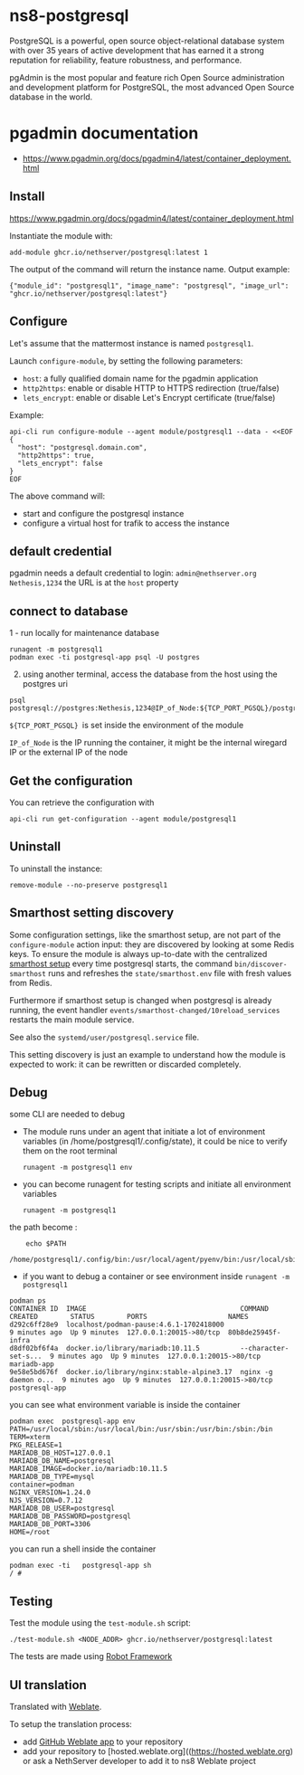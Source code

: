 # ns8-postgresql

PostgreSQL is a powerful, open source object-relational database system with over 35 years of active development that has earned it a strong reputation for reliability, feature robustness, and performance.

pgAdmin is the most popular and feature rich Open Source administration and development platform for PostgreSQL, the most advanced Open Source database in the world.

# pgadmin documentation
- https://www.pgadmin.org/docs/pgadmin4/latest/container_deployment.html

## Install

https://www.pgadmin.org/docs/pgadmin4/latest/container_deployment.html

Instantiate the module with:

    add-module ghcr.io/nethserver/postgresql:latest 1

The output of the command will return the instance name.
Output example:

    {"module_id": "postgresql1", "image_name": "postgresql", "image_url": "ghcr.io/nethserver/postgresql:latest"}

## Configure

Let's assume that the mattermost instance is named `postgresql1`.

Launch `configure-module`, by setting the following parameters:
- `host`: a fully qualified domain name for the pgadmin application
- `http2https`: enable or disable HTTP to HTTPS redirection (true/false)
- `lets_encrypt`: enable or disable Let's Encrypt certificate (true/false)


Example:

```
api-cli run configure-module --agent module/postgresql1 --data - <<EOF
{
  "host": "postgresql.domain.com",
  "http2https": true,
  "lets_encrypt": false
}
EOF
```

The above command will:
- start and configure the postgresql instance
- configure a virtual host for trafik to access the instance


## default credential 

pgadmin needs a default credential to login: `admin@nethserver.org` `Nethesis,1234` the URL is at the `host` property

## connect to database

1 - run locally for maintenance database

    runagent -m postgresql1
    podman exec -ti postgresql-app psql -U postgres

2. using another terminal, access the database from the host using the postgres uri

```
psql postgresql://postgres:Nethesis,1234@IP_of_Node:${TCP_PORT_PGSQL}/postgres
```

`${TCP_PORT_PGSQL} `is set inside the environment of the module

`IP_of_Node` is the IP running the container, it might be the internal wiregard IP or the external IP of the node

## Get the configuration
You can retrieve the configuration with

```
api-cli run get-configuration --agent module/postgresql1
```

## Uninstall

To uninstall the instance:

    remove-module --no-preserve postgresql1

## Smarthost setting discovery

Some configuration settings, like the smarthost setup, are not part of the
`configure-module` action input: they are discovered by looking at some
Redis keys.  To ensure the module is always up-to-date with the
centralized [smarthost
setup](https://nethserver.github.io/ns8-core/core/smarthost/) every time
postgresql starts, the command `bin/discover-smarthost` runs and refreshes
the `state/smarthost.env` file with fresh values from Redis.

Furthermore if smarthost setup is changed when postgresql is already
running, the event handler `events/smarthost-changed/10reload_services`
restarts the main module service.

See also the `systemd/user/postgresql.service` file.

This setting discovery is just an example to understand how the module is
expected to work: it can be rewritten or discarded completely.

## Debug

some CLI are needed to debug

- The module runs under an agent that initiate a lot of environment variables (in /home/postgresql1/.config/state), it could be nice to verify them
on the root terminal

    `runagent -m postgresql1 env`

- you can become runagent for testing scripts and initiate all environment variables
  
    `runagent -m postgresql1`

 the path become : 
```
    echo $PATH
    /home/postgresql1/.config/bin:/usr/local/agent/pyenv/bin:/usr/local/sbin:/usr/local/bin:/usr/sbin:/usr/bin:/usr/
```

- if you want to debug a container or see environment inside
 `runagent -m postgresql1`
 ```
podman ps
CONTAINER ID  IMAGE                                      COMMAND               CREATED        STATUS        PORTS                    NAMES
d292c6ff28e9  localhost/podman-pause:4.6.1-1702418000                          9 minutes ago  Up 9 minutes  127.0.0.1:20015->80/tcp  80b8de25945f-infra
d8df02bf6f4a  docker.io/library/mariadb:10.11.5          --character-set-s...  9 minutes ago  Up 9 minutes  127.0.0.1:20015->80/tcp  mariadb-app
9e58e5bd676f  docker.io/library/nginx:stable-alpine3.17  nginx -g daemon o...  9 minutes ago  Up 9 minutes  127.0.0.1:20015->80/tcp  postgresql-app
```

you can see what environment variable is inside the container
```
podman exec  postgresql-app env
PATH=/usr/local/sbin:/usr/local/bin:/usr/sbin:/usr/bin:/sbin:/bin
TERM=xterm
PKG_RELEASE=1
MARIADB_DB_HOST=127.0.0.1
MARIADB_DB_NAME=postgresql
MARIADB_IMAGE=docker.io/mariadb:10.11.5
MARIADB_DB_TYPE=mysql
container=podman
NGINX_VERSION=1.24.0
NJS_VERSION=0.7.12
MARIADB_DB_USER=postgresql
MARIADB_DB_PASSWORD=postgresql
MARIADB_DB_PORT=3306
HOME=/root
```

you can run a shell inside the container

```
podman exec -ti   postgresql-app sh
/ # 
```
## Testing

Test the module using the `test-module.sh` script:


    ./test-module.sh <NODE_ADDR> ghcr.io/nethserver/postgresql:latest

The tests are made using [Robot Framework](https://robotframework.org/)

## UI translation

Translated with [Weblate](https://hosted.weblate.org/projects/ns8/).

To setup the translation process:

- add [GitHub Weblate app](https://docs.weblate.org/en/latest/admin/continuous.html#github-setup) to your repository
- add your repository to [hosted.weblate.org]((https://hosted.weblate.org) or ask a NethServer developer to add it to ns8 Weblate project
